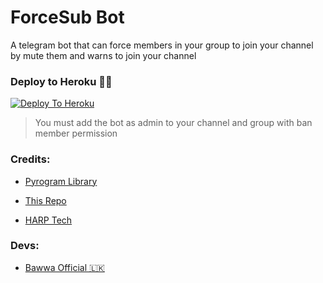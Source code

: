 # ForceSub Bot

A telegram bot that can force members in your group to join your channel by mute them and warns to join your channel

### Deploy to Heroku 🏃‍♂

[![Deploy To Heroku](https://www.herokucdn.com/deploy/button.svg)](https://heroku.com/deploy?template=https://github.com/OfficialBawwa/FSubBot-HARP)

> You must add the bot as admin to your channel and group with ban member permission

### Credits:

- [Pyrogram Library](https://github.com/pyrogram/pyrogram)

- [This Repo](https://github.com/viperadnan-git/force-subscribe-telegram-bot)

- [HARP Tech ](https://github.com/viperadnan-git/force-subscribe-telegram-bot)

### Devs:

- [Bawwa Official 🇱🇰](https://github.com/OfficialBawwa)
